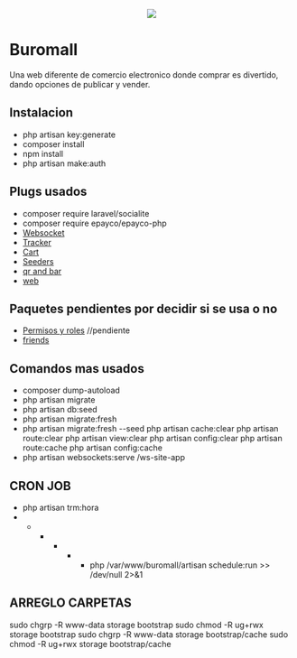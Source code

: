 <p align="center"><img src="https://buromall.com/imagens/logos/web-logo.png"></p>

# Buromall

Una web diferente de comercio electronico donde comprar es divertido, dando opciones de publicar y vender.

## Instalacion
- php artisan key:generate
- composer install
- npm install
- php artisan make:auth

## Plugs usados
- composer require laravel/socialite
- composer require epayco/epayco-php
- [Websocket](https://docs.beyondco.de/laravel-websockets/)
- [Tracker](https://github.com/antonioribeiro/tracker)
- [Cart](https://github.com/darryldecode/laravelshoppingcart)
- [Seeders](https://packagist.org/packages/orangehill/iseed)
- [qr and bar](https://github.com/codeitnowin/barcode-generator)
- [web](https://www.kodementor.com/upload-multiple-images-in-laravel-5-7-tutorial/)
## Paquetes pendientes por decidir si se usa o no
- [Permisos y roles](https://github.com/spatie/laravel-permission) //pendiente
- [friends](https://github.com/hootlex/laravel-friendships?ref=madewithlaravel.com)

## Comandos mas usados
- composer dump-autoload
- php artisan migrate
- php artisan db:seed
- php artisan migrate:fresh
- php artisan migrate:fresh --seed
php artisan cache:clear
php artisan route:clear
php artisan view:clear
php artisan config:clear
php artisan route:cache
php artisan config:cache
- php artisan websockets:serve /ws-site-app

## CRON JOB
- php artisan trm:hora
- * * * * * php /var/www/buromall/artisan schedule:run >> /dev/null 2>&1

## ARREGLO CARPETAS
sudo chgrp -R www-data storage bootstrap
sudo chmod -R ug+rwx storage bootstrap
sudo chgrp -R www-data storage bootstrap/cache
sudo chmod -R ug+rwx storage bootstrap/cache



